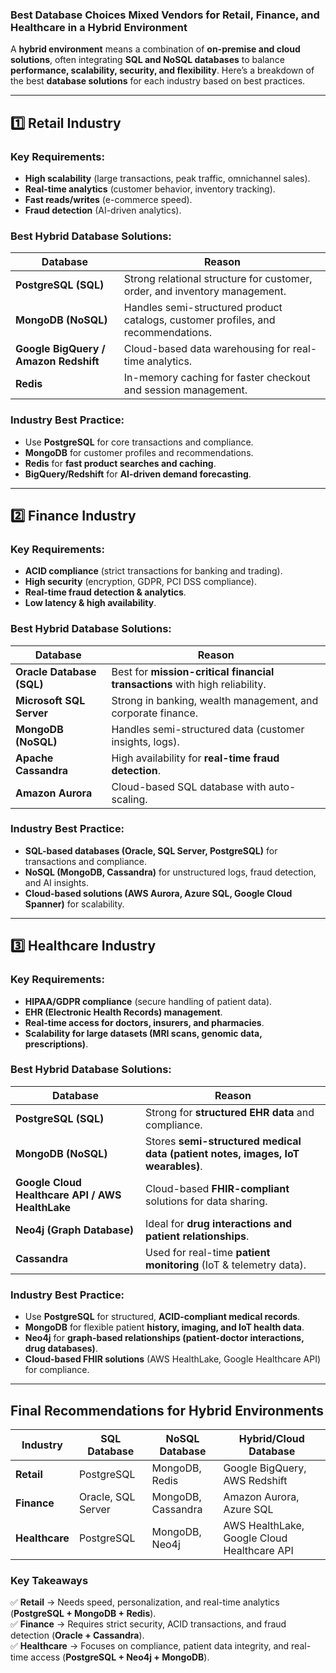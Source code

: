 ### **Best Database Choices Mixed Vendors for Retail, Finance, and Healthcare in a Hybrid Environment**  

A **hybrid environment** means a combination of **on-premise and cloud solutions**, often integrating **SQL and NoSQL databases** to balance **performance, scalability, security, and flexibility**. Here’s a breakdown of the best **database solutions** for each industry based on best practices.  

---

## **1️⃣ Retail Industry**  
### **Key Requirements:**  
- **High scalability** (large transactions, peak traffic, omnichannel sales).  
- **Real-time analytics** (customer behavior, inventory tracking).  
- **Fast reads/writes** (e-commerce speed).  
- **Fraud detection** (AI-driven analytics).  

### **Best Hybrid Database Solutions:**  
| **Database** | **Reason** |  
|-------------|-----------|  
| **PostgreSQL (SQL)** | Strong relational structure for customer, order, and inventory management. |  
| **MongoDB (NoSQL)** | Handles semi-structured product catalogs, customer profiles, and recommendations. |  
| **Google BigQuery / Amazon Redshift** | Cloud-based data warehousing for real-time analytics. |  
| **Redis** | In-memory caching for faster checkout and session management. |  

### **Industry Best Practice:**  
- Use **PostgreSQL** for core transactions and compliance.  
- **MongoDB** for customer profiles and recommendations.  
- **Redis** for **fast product searches and caching**.  
- **BigQuery/Redshift** for **AI-driven demand forecasting**.  

---

## **2️⃣ Finance Industry**  
### **Key Requirements:**  
- **ACID compliance** (strict transactions for banking and trading).  
- **High security** (encryption, GDPR, PCI DSS compliance).  
- **Real-time fraud detection & analytics**.  
- **Low latency & high availability**.  

### **Best Hybrid Database Solutions:**  
| **Database** | **Reason** |  
|-------------|-----------|  
| **Oracle Database (SQL)** | Best for **mission-critical financial transactions** with high reliability. |  
| **Microsoft SQL Server** | Strong in banking, wealth management, and corporate finance. |  
| **MongoDB (NoSQL)** | Handles semi-structured data (customer insights, logs). |  
| **Apache Cassandra** | High availability for **real-time fraud detection**. |  
| **Amazon Aurora** | Cloud-based SQL database with auto-scaling. |  

### **Industry Best Practice:**  
- **SQL-based databases (Oracle, SQL Server, PostgreSQL)** for transactions and compliance.  
- **NoSQL (MongoDB, Cassandra)** for unstructured logs, fraud detection, and AI insights.  
- **Cloud-based solutions (AWS Aurora, Azure SQL, Google Cloud Spanner)** for scalability.  

---

## **3️⃣ Healthcare Industry**  
### **Key Requirements:**  
- **HIPAA/GDPR compliance** (secure handling of patient data).  
- **EHR (Electronic Health Records) management**.  
- **Real-time access for doctors, insurers, and pharmacies**.  
- **Scalability for large datasets (MRI scans, genomic data, prescriptions)**.  

### **Best Hybrid Database Solutions:**  
| **Database** | **Reason** |  
|-------------|-----------|  
| **PostgreSQL (SQL)** | Strong for **structured EHR data** and compliance. |  
| **MongoDB (NoSQL)** | Stores **semi-structured medical data (patient notes, images, IoT wearables)**. |  
| **Google Cloud Healthcare API / AWS HealthLake** | Cloud-based **FHIR-compliant** solutions for data sharing. |  
| **Neo4j (Graph Database)** | Ideal for **drug interactions and patient relationships**. |  
| **Cassandra** | Used for real-time **patient monitoring** (IoT & telemetry data). |  

### **Industry Best Practice:**  
- Use **PostgreSQL** for structured, **ACID-compliant medical records**.  
- **MongoDB** for flexible patient **history, imaging, and IoT health data**.  
- **Neo4j** for **graph-based relationships (patient-doctor interactions, drug databases)**.  
- **Cloud-based FHIR solutions** (AWS HealthLake, Google Healthcare API) for compliance.  

---

## **Final Recommendations for Hybrid Environments**  
| **Industry** | **SQL Database** | **NoSQL Database** | **Hybrid/Cloud Database** |  
|-------------|----------------|-----------------|----------------|  
| **Retail** | PostgreSQL | MongoDB, Redis | Google BigQuery, AWS Redshift |  
| **Finance** | Oracle, SQL Server | MongoDB, Cassandra | Amazon Aurora, Azure SQL |  
| **Healthcare** | PostgreSQL | MongoDB, Neo4j | AWS HealthLake, Google Cloud Healthcare API |  

### **Key Takeaways**  
✅ **Retail** → Needs speed, personalization, and real-time analytics (**PostgreSQL + MongoDB + Redis**).  
✅ **Finance** → Requires strict security, ACID transactions, and fraud detection (**Oracle + Cassandra**).  
✅ **Healthcare** → Focuses on compliance, patient data integrity, and real-time access (**PostgreSQL + Neo4j + MongoDB**).  


